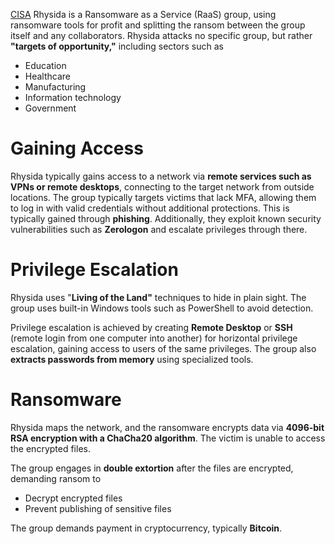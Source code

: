 [CISA](https://www.cisa.gov/news-events/cybersecurity-advisories/aa23-319a) Rhysida is a Ransomware as a Service (RaaS) group, using ransomware tools for profit and splitting the ransom between the group itself and any collaborators. Rhysida attacks no specific group, but rather **"targets of opportunity,"**  including sectors such as
- Education
- Healthcare
- Manufacturing
- Information technology
- Government

# Gaining Access
Rhysida typically gains access to a network via **remote services such as VPNs or remote desktops**, connecting to the target network from outside locations. The group typically targets victims that lack MFA, allowing them to log in with valid credentials without additional protections. This is typically gained through **phishing**. Additionally, they exploit known security vulnerabilities such as **Zerologon** and escalate privileges through there.

# Privilege Escalation
Rhysida uses "**Living of the Land"** techniques to hide in plain sight. The group uses built-in Windows tools such as PowerShell to avoid detection.

Privilege escalation is achieved by creating **Remote Desktop** or **SSH** (remote login from one computer into another) for horizontal privilege escalation, gaining access to users of the same privileges. The group also **extracts passwords from memory** using specialized tools.

# Ransomware
Rhysida maps the network, and the ransomware encrypts data via **4096-bit RSA encryption with a ChaCha20 algorithm**. The victim is unable to access the encrypted files.

The group engages in **double extortion** after the files are encrypted, demanding ransom to
- Decrypt encrypted files
- Prevent publishing of sensitive files

The group demands payment in cryptocurrency, typically **Bitcoin**.